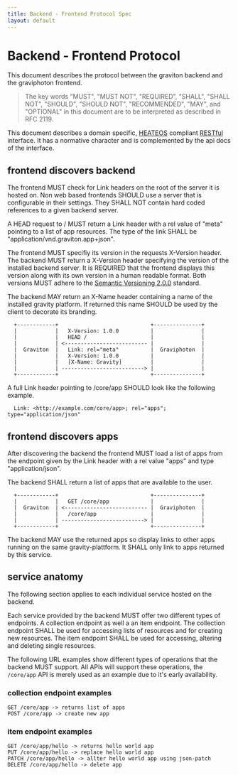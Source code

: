 ```yaml
---
title: Backend - Frontend Protocol Spec
layout: default
---
```

# Backend - Frontend Protocol

This document describes the protocol between the graviton backend and
the graviphoton frontend.

> The key words "MUST", "MUST NOT", "REQUIRED", "SHALL", "SHALL NOT",
> "SHOULD", "SHOULD NOT", "RECOMMENDED",  "MAY", and "OPTIONAL" in
> this document are to be interpreted as described in RFC 2119.

This document describes a domain specific, [HEATEOS](http://en.wikipedia.org/wiki/HATEOAS)
compliant [RESTful](http://en.wikipedia.org/wiki/Representational_State_Transfer) interface.
It has a normative character and is complemented by the api docs of the interface.

## frontend discovers backend

The frontend MUST check for Link headers on the root of the server
it is hosted on. Non web based frontends SHOULD use a server that
is configurable in their settings. They SHALL NOT contain hard coded
references to a given backend server.

A HEAD request to / MUST return a Link header with a rel value of
"meta" pointing to a list of app resources. The type of the link
SHALL be "application/vnd.graviton.app+json".

The frontend MUST specifiy its version in the requests X-Version
header.
The backend MUST return a X-Version header specifying the version of the
installed backend server. It is REQUIRED that the frontend displays
this version along with its own version in a human readable format.
Both versions MUST adhere to the
[Semantic Versioning 2.0.0](http://semver.org) standard.

The backend MAY return an X-Name header containing a name of the
installed gravity platform. If returned this name SHOULD be used by
the client to decorate its branding.

````
  +------------+                             +---------------+
  |            |   X-Version: 1.0.0          |               |
  |            |   HEAD /                    |               |
  |            | <-------------------------- |               |
  |  Graviton  |   Link: rel="meta"          |  Graviphoton  |
  |            |   X-Version: 1.0.0          |               |
  |            |   [X-Name: Gravity]         |               |
  |            | --------------------------> |               |
  +------------+                             +---------------+
````

A full Link header pointing to /core/app SHOULD look like the following
example.

````
  Link: <http://example.com/core/app>; rel="apps"; type="application/json"
````

## frontend discovers apps

After discovering the backend the frontend MUST load a list of
apps from the endpoint given by the Link header with a rel value
"apps" and type "application/json".

The backend SHALL return a list of apps that are available to the
user.

````
  +------------+                             +---------------+
  |            |   GET /core/app             |               |
  |  Graviton  | <-------------------------- |  Graviphoton  |
  |            |   /core/app                 |               |
  |            | --------------------------> |               |
  +------------+                             +---------------+
````

The backend MAY use the returned apps so display links to other apps running
on the same gravity-plattform. It SHALL only link to apps returned by this
service.

## service anatomy

The following section applies to each individual service hosted on the backend.

Each service provided by the backend MUST offer two different types of endpoints.
A collection endpoint as well a an item endpoint. The collection endpoint SHALL
be used for accessing lists of resources and for creating new resources. The item
endpoint SHALL be used for accessing, altering and deleting single resources.

The following URL examples show different types of operations that the backend MUST
support. All APIs will support these operations, the ``/core/app`` API is merely
used as an example due to it's early availability.

### collection endpoint examples
````
GET /core/app -> returns list of apps
POST /core/app -> create new app
````
### item endpoint examples
````
GET /core/app/hello -> returns hello world app
PUT /core/app/hello -> replace hello world app
PATCH /core/app/hello -> allter hello world app using json-patch
DELETE /core/app/hello -> delete app
````
